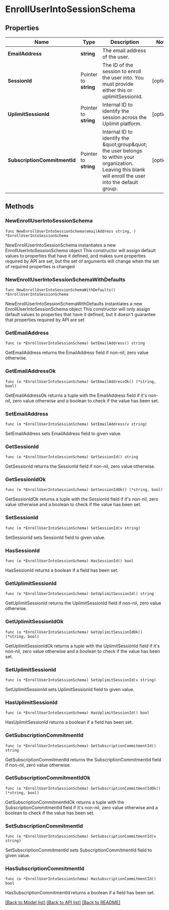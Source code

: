 # EnrollUserIntoSessionSchema

## Properties

Name | Type | Description | Notes
------------ | ------------- | ------------- | -------------
**EmailAddress** | **string** | The email address of the user. | 
**SessionId** | Pointer to **string** | The ID of the session to enroll the user into. You must provide either this or uplimitSessionId. | [optional] 
**UplimitSessionId** | Pointer to **string** | Internal ID to identify the session across the Uplimit platform. | [optional] 
**SubscriptionCommitmentId** | Pointer to **string** | Internal ID to identify the \&quot;group\&quot; the user belongs to within your organization. Leaving this blank will enroll the user into the default group. | [optional] 

## Methods

### NewEnrollUserIntoSessionSchema

`func NewEnrollUserIntoSessionSchema(emailAddress string, ) *EnrollUserIntoSessionSchema`

NewEnrollUserIntoSessionSchema instantiates a new EnrollUserIntoSessionSchema object
This constructor will assign default values to properties that have it defined,
and makes sure properties required by API are set, but the set of arguments
will change when the set of required properties is changed

### NewEnrollUserIntoSessionSchemaWithDefaults

`func NewEnrollUserIntoSessionSchemaWithDefaults() *EnrollUserIntoSessionSchema`

NewEnrollUserIntoSessionSchemaWithDefaults instantiates a new EnrollUserIntoSessionSchema object
This constructor will only assign default values to properties that have it defined,
but it doesn't guarantee that properties required by API are set

### GetEmailAddress

`func (o *EnrollUserIntoSessionSchema) GetEmailAddress() string`

GetEmailAddress returns the EmailAddress field if non-nil, zero value otherwise.

### GetEmailAddressOk

`func (o *EnrollUserIntoSessionSchema) GetEmailAddressOk() (*string, bool)`

GetEmailAddressOk returns a tuple with the EmailAddress field if it's non-nil, zero value otherwise
and a boolean to check if the value has been set.

### SetEmailAddress

`func (o *EnrollUserIntoSessionSchema) SetEmailAddress(v string)`

SetEmailAddress sets EmailAddress field to given value.


### GetSessionId

`func (o *EnrollUserIntoSessionSchema) GetSessionId() string`

GetSessionId returns the SessionId field if non-nil, zero value otherwise.

### GetSessionIdOk

`func (o *EnrollUserIntoSessionSchema) GetSessionIdOk() (*string, bool)`

GetSessionIdOk returns a tuple with the SessionId field if it's non-nil, zero value otherwise
and a boolean to check if the value has been set.

### SetSessionId

`func (o *EnrollUserIntoSessionSchema) SetSessionId(v string)`

SetSessionId sets SessionId field to given value.

### HasSessionId

`func (o *EnrollUserIntoSessionSchema) HasSessionId() bool`

HasSessionId returns a boolean if a field has been set.

### GetUplimitSessionId

`func (o *EnrollUserIntoSessionSchema) GetUplimitSessionId() string`

GetUplimitSessionId returns the UplimitSessionId field if non-nil, zero value otherwise.

### GetUplimitSessionIdOk

`func (o *EnrollUserIntoSessionSchema) GetUplimitSessionIdOk() (*string, bool)`

GetUplimitSessionIdOk returns a tuple with the UplimitSessionId field if it's non-nil, zero value otherwise
and a boolean to check if the value has been set.

### SetUplimitSessionId

`func (o *EnrollUserIntoSessionSchema) SetUplimitSessionId(v string)`

SetUplimitSessionId sets UplimitSessionId field to given value.

### HasUplimitSessionId

`func (o *EnrollUserIntoSessionSchema) HasUplimitSessionId() bool`

HasUplimitSessionId returns a boolean if a field has been set.

### GetSubscriptionCommitmentId

`func (o *EnrollUserIntoSessionSchema) GetSubscriptionCommitmentId() string`

GetSubscriptionCommitmentId returns the SubscriptionCommitmentId field if non-nil, zero value otherwise.

### GetSubscriptionCommitmentIdOk

`func (o *EnrollUserIntoSessionSchema) GetSubscriptionCommitmentIdOk() (*string, bool)`

GetSubscriptionCommitmentIdOk returns a tuple with the SubscriptionCommitmentId field if it's non-nil, zero value otherwise
and a boolean to check if the value has been set.

### SetSubscriptionCommitmentId

`func (o *EnrollUserIntoSessionSchema) SetSubscriptionCommitmentId(v string)`

SetSubscriptionCommitmentId sets SubscriptionCommitmentId field to given value.

### HasSubscriptionCommitmentId

`func (o *EnrollUserIntoSessionSchema) HasSubscriptionCommitmentId() bool`

HasSubscriptionCommitmentId returns a boolean if a field has been set.


[[Back to Model list]](../README.md#documentation-for-models) [[Back to API list]](../README.md#documentation-for-api-endpoints) [[Back to README]](../README.md)


